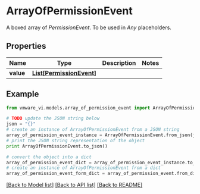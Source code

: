 # ArrayOfPermissionEvent

A boxed array of *PermissionEvent*. To be used in *Any* placeholders. 

## Properties
Name | Type | Description | Notes
------------ | ------------- | ------------- | -------------
**value** | [**List[PermissionEvent]**](PermissionEvent.md) |  | 

## Example

```python
from vmware_vi.models.array_of_permission_event import ArrayOfPermissionEvent

# TODO update the JSON string below
json = "{}"
# create an instance of ArrayOfPermissionEvent from a JSON string
array_of_permission_event_instance = ArrayOfPermissionEvent.from_json(json)
# print the JSON string representation of the object
print ArrayOfPermissionEvent.to_json()

# convert the object into a dict
array_of_permission_event_dict = array_of_permission_event_instance.to_dict()
# create an instance of ArrayOfPermissionEvent from a dict
array_of_permission_event_form_dict = array_of_permission_event.from_dict(array_of_permission_event_dict)
```
[[Back to Model list]](../README.md#documentation-for-models) [[Back to API list]](../README.md#documentation-for-api-endpoints) [[Back to README]](../README.md)


